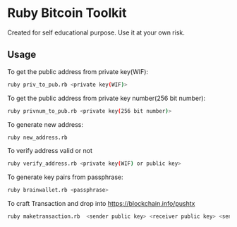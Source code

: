 
Ruby Bitcoin Toolkit
====================

Created for self educational purpose. Use it at your own risk. 


Usage
--------------

To get the public address from private key(WIF):


```sh
ruby priv_to_pub.rb <private key(WIF)>
```


To get the public address from private key number(256 bit number):


```sh
ruby privnum_to_pub.rb <private key(256 bit number)>
```



To generate new address:


```sh
ruby new_address.rb 
```

To verify address valid or not
```sh
ruby verify_address.rb <private key(WIF) or public key>
```

To generate key pairs from passphrase:


```sh
ruby brainwallet.rb <passphrase>
```


To craft Transaction and drop into https://blockchain.info/pushtx


```sh
ruby maketransaction.rb  <sender public key> <receiver public key> <sender private key(WIF)> <amount>
```




